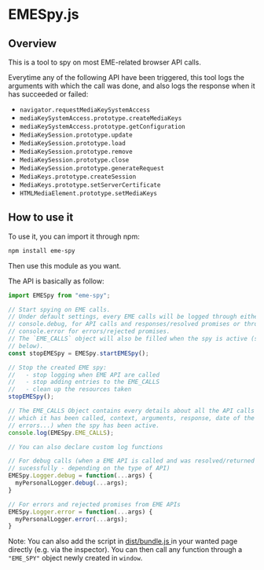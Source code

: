 # EMESpy.js ####################################################################


## Overview ####################################################################

This is a tool to spy on most EME-related browser API calls.

Everytime any of the following API have been triggered, this tool logs the
arguments with which the call was done, and also logs the response when it has
succeeded or failed:
  - ``navigator.requestMediaKeySystemAccess``
  - ``mediaKeySystemAccess.prototype.createMediaKeys``
  - ``mediaKeySystemAccess.prototype.getConfiguration``
  - ``MediaKeySession.prototype.update``
  - ``MediaKeySession.prototype.load``
  - ``MediaKeySession.prototype.remove``
  - ``MediaKeySession.prototype.close``
  - ``MediaKeySession.prototype.generateRequest``
  - ``MediaKeys.prototype.createSession``
  - ``MediaKeys.prototype.setServerCertificate``
  - ``HTMLMediaElement.prototype.setMediaKeys``



## How to use it ###############################################################

To use it, you can import it through npm:
```sh
npm install eme-spy
```

Then use this module as you want.

The API is basically as follow:
```js
import EMESpy from "eme-spy";

// Start spying on EME calls.
// Under default settings, every EME calls will be logged through either
// console.debug, for API calls and responses/resolved promises or through
// console.error for errors/rejected promises.
// The `EME_CALLS` object will also be filled when the spy is active (see
// below).
const stopEMESpy = EMESpy.startEMESpy();

// Stop the created EME spy:
//   - stop logging when EME API are called
//   - stop adding entries to the EME_CALLS
//   - clean up the resources taken
stopEMESpy();

// The EME_CALLS Object contains every details about all the API calls (date at
// which it has been called, context, arguments, response, date of the response,
// errors...) when the spy has been active.
console.log(EMESpy.EME_CALLS);

// You can also declare custom log functions

// For debug calls (when a EME API is called and was resolved/returned
// sucessfully - depending on the type of API)
EMESpy.Logger.debug = function(...args) {
  myPersonalLogger.debug(...args);
}

// For errors and rejected promises from EME APIs
EMESpy.Logger.error = function(...args) {
  myPersonalLogger.error(...args);
}
```

Note: You can also add the script in [dist/bundle.js
](https://github.com/peaBerberian/EMESpy.js/blob/master/src/EMESpy.js) in your
wanted page directly (e.g. via the inspector).
You can then call any function through a `"EME_SPY"` object newly created in
`window`.
